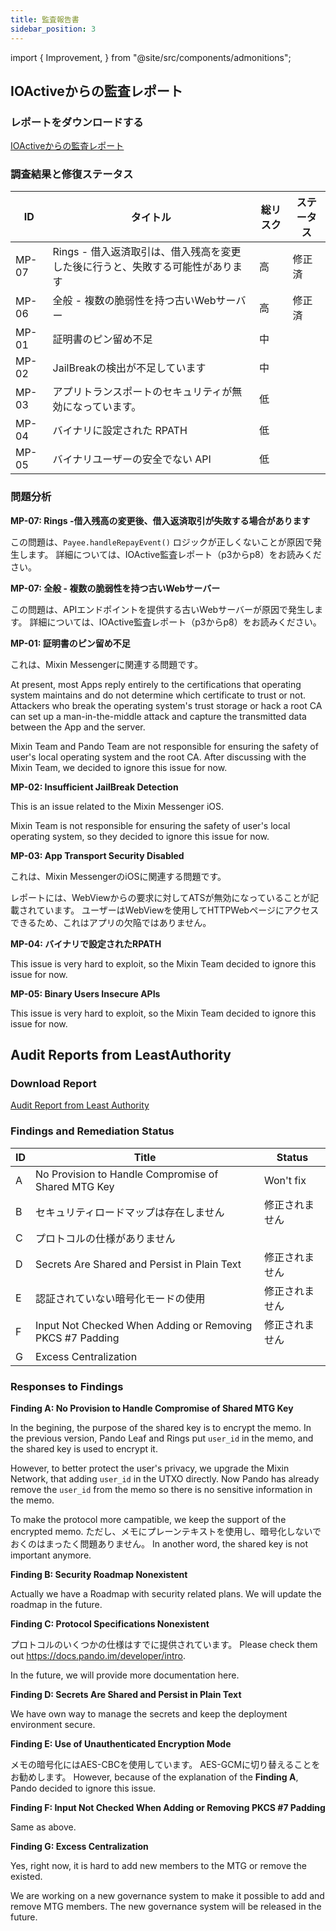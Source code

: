 ```yaml
---
title: 監査報告書
sidebar_position: 3
---
```


import { Improvement, } from "@site/src/components/admonitions";

<Improvement />

## IOActiveからの監査レポート

### レポートをダウンロードする

[IOActiveからの監査レポート](//docs.pando.im/reports/ioactive-report.pdf)

### 調査結果と修復ステータス

| ID    | タイトル                                        | 総リスク | ステータス |
| ----- | ------------------------------------------- | ---- | ----- |
| MP-07 | Rings - 借入返済取引は、借入残高を変更した後に行うと、失敗する可能性があります | 高    | 修正済   |
| MP-06 | 全般 - 複数の脆弱性を持つ古いWebサーバー                     | 高    | 修正済   |
| MP-01 | 証明書のピン留め不足                                  | 中    |       |
| MP-02 | JailBreakの検出が不足しています                        | 中    |       |
| MP-03 | アプリトランスポートのセキュリティが無効になっています。                | 低    |       |
| MP-04 | バイナリに設定された RPATH                            | 低    |       |
| MP-05 | バイナリユーザーの安全でない API                          | 低    |       |

### 問題分析

**MP-07: Rings -借入残高の変更後、借入返済取引が失敗する場合があります**

この問題は、`Payee.handleRepayEvent()` ロジックが正しくないことが原因で発生します。 詳細については、IOActive監査レポート（p3からp8）をお読みください。

**MP-07: 全般 - 複数の脆弱性を持つ古いWebサーバー**

この問題は、APIエンドポイントを提供する古いWebサーバーが原因で発生します。 詳細については、IOActive監査レポート（p3からp8）をお読みください。

**MP-01: 証明書のピン留め不足**

これは、Mixin Messengerに関連する問題です。

At present, most Apps reply entirely to the certifications that operating system maintains and do not determine which certificate to trust or not. Attackers who break the operating system's trust storage or hack a root CA can set up a man-in-the-middle attack and capture the transmitted data between the App and the server.

Mixin Team and Pando Team are not responsible for ensuring the safety of user's local operating system and the root CA. After discussing with the Mixin Team, we decided to ignore this issue for now.

**MP-02: Insufficient JailBreak Detection**

This is an issue related to the Mixin Messenger iOS.

Mixin Team is not responsible for ensuring the safety of user's local operating system, so they decided to ignore this issue for now.

**MP-03: App Transport Security Disabled**

これは、Mixin MessengerのiOSに関連する問題です。

レポートには、WebViewからの要求に対してATSが無効になっていることが記載されています。 ユーザーはWebViewを使用してHTTPWebページにアクセスできるため、これはアプリの欠陥ではありません。

**MP-04: バイナリで設定されたRPATH**

This issue is very hard to exploit, so the Mixin Team decided to ignore this issue for now.

**MP-05: Binary Users Insecure APIs**

This issue is very hard to exploit, so the Mixin Team decided to ignore this issue for now.

## Audit Reports from LeastAuthority

### Download Report

[Audit Report from Least Authority](//docs.pando.im/reports/least-authority-report.pdf)


### Findings and Remediation Status

| ID | Title                                                     | Status    |
| -- | --------------------------------------------------------- | --------- |
| A  | No Provision to Handle Compromise of Shared MTG Key       | Won't fix |
| B  | セキュリティロードマップは存在しません                                       | 修正されません   |
| C  | プロトコルの仕様がありません                                            |           |
| D  | Secrets Are Shared and Persist in Plain Text              | 修正されません   |
| E  | 認証されていない暗号化モードの使用                                         | 修正されません   |
| F  | Input Not Checked When Adding or Removing PKCS #7 Padding | 修正されません   |
| G  | Excess Centralization                                     |           |

### Responses to Findings

**Finding A: No Provision to Handle Compromise of Shared MTG Key**

In the begining, the purpose of the shared key is to encrypt the memo. In the previous version, Pando Leaf and Rings put `user_id` in the memo, and the shared key is used to encrypt it.

However, to better protect the user's privacy, we upgrade the Mixin Network, that adding `user_id` in the UTXO directly. Now Pando has already remove the `user_id` from the memo so there is no sensitive information in the memo.

To make the protocol more campatible, we keep the support of the encrypted memo. ただし、メモにプレーンテキストを使用し、暗号化しないでおくのはまったく問題ありません。 In another word, the shared key is not important anymore.

**Finding B: Security Roadmap Nonexistent**

Actually we have a Roadmap with security related plans. We will update the roadmap in the future.

**Finding C: Protocol Specifications Nonexistent**

プロトコルのいくつかの仕様はすでに提供されています。 Please check them out https://docs.pando.im/developer/intro.

In the future, we will provide more documentation here.

**Finding D: Secrets Are Shared and Persist in Plain Text**

We have own way to manage the secrets and keep the deployment environment secure.

**Finding E: Use of Unauthenticated Encryption Mode**

メモの暗号化にはAES-CBCを使用しています。 AES-GCMに切り替えることをお勧めします。 However, because of the explanation of the **Finding A**, Pando decided to ignore this issue.

**Finding F: Input Not Checked When Adding or Removing PKCS #7 Padding**

Same as above.

**Finding G: Excess Centralization**

Yes, right now, it is hard to add new members to the MTG or remove the existed.

We are working on a new governance system to make it possible to add and remove MTG members. The new governance system will be released in the future.

